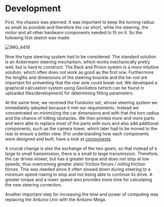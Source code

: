 # Development

First, the chassis was planned. It was important to keep the turning radius as small as possible and therefore the car short, while the steering, the motor and all other hardware components needed to fit on it. So the following first sketch was made:

![IMG_4418](https://github.com/SchroedingersBit/PfortGT-WRO/assets/109133963/cb79191b-18a5-4ba2-bb8b-e11140a80d6f)

Now the type steering system had to be considered. The standard solution is an Ackermann steering mechanism, which works mechanically pretty well, but is hard to construct. The Rack and Pinion system is a more intuitive solution, which often does not work as good as the first one. Furthermore the lengths and dimensions of the steering knuckle and the tie-rod are important for preventing that the rear axle could break out. We developed a graphical calculation system using GeoGebra (which can be found in uploaded files/development) for determining fitting parameters. 

At the same time, we received the Funduino set, whose steering system we immediately adopted because it met our requirements. Instead we concentrated on minimizing the car dimensions and with that the turn radius and the chance of hitting obstacles.
We then printed more and more parts and were able to replace most of the parts with ours and also add additional components, such as the camera tower, which later had to be moved to the rear to ensure a better view. 
(For understanding how each components were designed and built, have a look at [components](https://github.com/SchroedingersBit/PfortGTPanama/tree/main/vehicle/components).

A crucial change is also the exchange of the two gears, so that instead of a large to small transmission, there is a small to large transmission. Therefore, the car drives slower, but has a greater torque and does not stop at low speeds, thus overcoming greater static friction forces / rolling friction forces. This was needed since it often slowed down during steering to a minimum speed risking to stop and not being able to continue its drive. A greater torque and a lower speed also provides more time for calculating the new steering correction.

Another important step for increasing the time and power of computing was replacing the Arduino Uno with the Arduino Mega.

 
